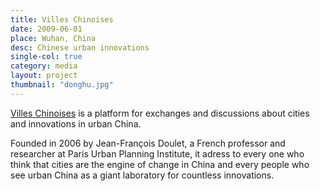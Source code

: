 ```yaml
---
title: Villes Chinoises
date: 2009-06-01
place: Wuhan, China
desc: Chinese urban innovations
single-col: true
category: media
layout: project
thumbnail: "donghu.jpg"
---
```


[Villes Chinoises](www.villeschinoises.com) is  a platform for exchanges and discussions about cities and innovations in urban China.

Founded in 2006 by Jean-François Doulet, a French professor and researcher at Paris Urban Planning Institute, it adress to every one who think that cities are the engine of change in China and every people who see urban China as a giant laboratory for countless innovations.
